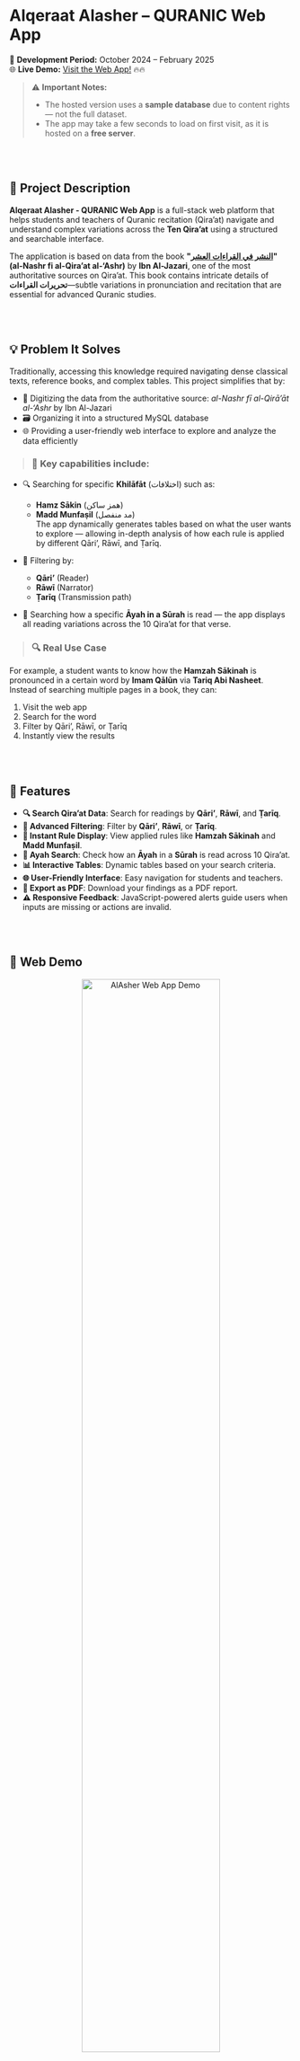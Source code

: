 # Alqeraat Alasher – QURANIC Web App

📅 **Development Period:** October 2024 – February 2025  
🌐 **Live Demo:** [Visit the Web App!](https://your-hosted-web-link.com) 🔥🔥

> ⚠️ **Important Notes:**  
> - The hosted version uses a **sample database** due to content rights — not the full dataset.  
> - The app may take a few seconds to load on first visit, as it is hosted on a **free server**.


<br><br>

## 📌 Project Description

**Alqeraat Alasher - QURANIC Web App** is a full-stack web platform that helps students and teachers of Quranic recitation (Qira’at) navigate and understand complex variations across the **Ten Qira’at** using a structured and searchable interface.

The application is based on data from the book **"[النشر في القراءات العشر](https://shamela.ws/book/22642)" (al-Nashr fi al-Qira’at al-‘Ashr)** by **Ibn Al-Jazari**, one of the most authoritative sources on Qira’at. This book contains intricate details of **تحريرات القراءات**—subtle variations in pronunciation and recitation that are essential for advanced Quranic studies.


<br><br>

## 💡 Problem It Solves

Traditionally, accessing this knowledge required navigating dense classical texts, reference books, and complex tables. This project simplifies that by:

- 📘 Digitizing the data from the authoritative source: *al-Nashr fī al-Qirā’āt al-‘Ashr* by Ibn Al-Jazari
- 🗃️ Organizing it into a structured MySQL database
- 🌐 Providing a user-friendly web interface to explore and analyze the data efficiently


> ### 🔧 Key capabilities include:

- 🔍 Searching for specific **Khilāfāt** (اختلافات) such as:
  - **Hamz Sākin** (همز ساكن)
  - **Madd Munfaṣil** (مد منفصل)  
  The app dynamically generates tables based on what the user wants to explore — allowing in-depth analysis of how each rule is applied by different Qāri’, Rāwī, and Ṭarīq.

- 🧭 Filtering by:
  - **Qāri’** (Reader)
  - **Rāwī** (Narrator)
  - **Ṭarīq** (Transmission path)

- 📖 Searching how a specific **Āyah in a Sūrah** is read — the app displays all reading variations across the 10 Qira’at for that verse.



> ### 🔍 Real Use Case

For example, a student wants to know how the **Hamzah Sākinah** is pronounced in a certain word by **Imam Qālūn** via **Tariq Abi Nasheet**. Instead of searching multiple pages in a book, they can:

1. Visit the web app
2. Search for the word
3. Filter by Qāri’, Rāwī, or Ṭarīq
4. Instantly view the results



<br><br>

## 📖 Features

- **🔍 Search Qira’at Data**: Search for readings by **Qāri’**, **Rāwī**, and **Ṭarīq**.
- **🔧 Advanced Filtering**: Filter by **Qāri’**, **Rāwī**, or **Ṭarīq**.
- **📜 Instant Rule Display**: View applied rules like **Hamzah Sākinah** and **Madd Munfaṣil**.
- **📖 Ayah Search**: Check how an **Āyah** in a **Sūrah** is read across 10 Qira’at.
- **📊 Interactive Tables**: Dynamic tables based on your search criteria.
- **🌐 User-Friendly Interface**: Easy navigation for students and teachers.
- **📑 Export as PDF**: Download your findings as a PDF report.
- **⚠️ Responsive Feedback**: JavaScript-powered alerts guide users when inputs are missing or actions are invalid.


<br><br>

## 🎥 Web Demo

<p align="center">
  <a href="https://drive.google.com/file/d/199qIqkPnWRw0f8d92UPfGUM1b9IRDjn5/view?usp=sharing" target="_blank">
    <img src="Demo/demo.gif" width="70%" alt="AlAsher Web App Demo">
  </a>
</p>

🔥 [Watch the full demo video here](https://drive.google.com/file/d/199qIqkPnWRw0f8d92UPfGUM1b9IRDjn5/view?usp=sharing)



<br><br>
## 🛠️ Tech Stack

- **Backend:** Node.js, Express.js  
- **Frontend:** EJS, CSS, JavaScript, Bootstrap  
- **Database:** MySQL

<br><br>

## 🚀 Getting Started

### 1. Clone the Repository

```javascript
git clone https://github.com/NuhaMakki/Alasher_Alqeraat.git
cd Alasher_Alqeraat
```

### 2. Install Dependencies
```javascript
npm install
```

### 3. Configure the Database
Note: Only a sample Database is included due to content rights.

To connect your own MySQL database, Modify `/config/database.js` to match your MySQL configuration (if needed):

1. Open the configuration file: `/config/database.js`
2. Edit the MySQL settings:

```javascript
const pool = mysql.createPool({
    host: process.env.DB_HOST,         // Database host
    database: process.env.DB_NAME,     // Database name
    user: process.env.DB_USER,         // Database user
    password: process.env.DB_PASSWORD, // Database password
    port: process.env.DB_PORT,         // Database port
    // Additional settings as required
});
```


### 4. Run the Project
```javascript
node index.js
```

By default, the server runs on `http://localhost:3000`.




<br><br>

## ⚠️ Important Notes

- 📦 **Database Not Included**  
  Due to content rights, the full database is **not included** in this repository. Only the web application code is provided.

- 🌐 **Live Demo Notice**  
  - The hosted version uses a **sample/test database**, not the complete dataset.
  - Initial load time may be **slightly delayed** due to limitations of **free hosting services**.


<br><br>

## 📬 Connect

If you have any questions or suggestions, feel free to connect!

<div align="center">

<a href="mailto:noha.m.makki@gmail.com" rel="nofollow">
  <img align="left" alt="Nuha's Email" width="95px" src="https://img.shields.io/badge/Email-D14836?style=for-the-badge&logo=gmail&logoColor=white"  style="max-width: 100%;">
</a>

<a href="https://www.linkedin.com/in/nuha-makki-a3b15a2b9/" rel="nofollow">
  <img align="left" alt="Nuha's LinkedIn" width="95px" src="https://img.shields.io/badge/LinkedIn-0077B5?style=for-the-badge&logo=linkedin&logoColor=white" style="max-width: 100%;">
</a>

<a href="https://github.com/NuhaMakki" rel="nofollow">
  <img align="left" alt="Nuha's GitHub" width="95px" src="https://img.shields.io/badge/GitHub-171515?style=for-the-badge&logo=github&logoColor=white"  style="max-width: 100%;">
</a>

</div>



